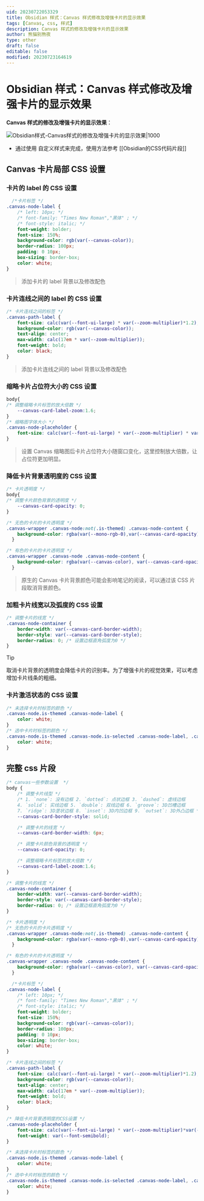 ```yaml
---
uid: 20230722053329
title: Obsidian 样式：Canvas 样式修改及增强卡片的显示效果
tags: [Canvas, css, 样式]
description: Canvas 样式的修改及增强卡片的显示效果
author: 熊猫别熬夜
type: other
draft: false
editable: false
modified: 20230723164619
---
```


# Obsidian 样式：Canvas 样式修改及增强卡片的显示效果

**Canvas 样式的修改及增强卡片的显示效果**：

![Obsidian样式-Canvas样式的修改及增强卡片的显示效果|1000](https://cdn.pkmer.cn/images/Pasted%20image%2020230722052842.png!pkmer)

- 通过使用 自定义样式来完成，使用方法参考 [[Obsidian的CSS代码片段]]
## Canvas 卡片局部 CSS 设置

### 卡片的 label 的 CSS 设置

```css
  /*卡片标签 */
.canvas-node-label {
    /* left: 10px; */
    /* font-family: "Times New Roman","黑体" ; */
    /* font-style: italic; */
    font-weight: bolder;
    font-size: 150%;
    background-color: rgb(var(--canvas-color));
    border-radius: 100px;
    padding: 0 10px;
    box-sizing: border-box;
    color: white;
}
```

> 添加卡片的 label 背景以及修改配色

### 卡片连线之间的 label 的 CSS 设置

```css
/* 卡片连线之间的标签 */
.canvas-path-label {
    font-size: calc(var(--font-ui-large) * var(--zoom-multiplier)*1.2);
    background-color: rgb(var(--canvas-color));
    text-align: center;
    max-width: calc(17em * var(--zoom-multiplier));
    font-weight: bold;
    color: black;
}
```

> 添加卡片连线之间的 label 背景以及修改配色

### 缩略卡片占位符大小的 CSS 设置

```css
body{
/* 调整缩略卡片标签的放大倍数 */
    --canvas-card-label-zoom:1.6;
}
/* 缩略图字体大小 */
.canvas-node-placeholder {
    font-size: calc(var(--font-ui-large) * var(--zoom-multiplier) * var(--canvas-card-label-zoom));
}
```

> 设置 Canvas 缩略图后卡片占位符大小随窗口变化，这里控制放大倍数，让占位符更加明显。

### 降低卡片背景透明度的 CSS 设置

```css
/* 卡片透明度 */
body{
/* 调整卡片颜色背景的透明度 */
    --canvas-card-opacity: 0;
}

/* 无色的卡片的卡片透明度 */
.canvas-wrapper .canvas-node:not(.is-themed) .canvas-node-content {
    background-color: rgba(var(--mono-rgb-0),var(--canvas-card-opacity));
  }

/* 有色的卡片的卡片透明度 */
.canvas-wrapper .canvas-node .canvas-node-content {
    background-color: rgba(var(--canvas-color), var(--canvas-card-opacity));
  }
```

> 原生的 Canvas 卡片背景颜色可能会影响笔记的阅读，可以通过该 CSS 片段取消背景颜色。

### 加粗卡片线宽以及弧度的 CSS 设置

```css
/* 调整卡片的线宽 */
.canvas-node-container {
    border-width: var(--canvas-card-border-width);
    border-style: var(--canvas-card-border-style);
    border-radius: 0; /* 设置边框直角弧度为0 */
}
```

> [!tip]
> 取消卡片背景的透明度会降低卡片的识别率。为了增强卡片的视觉效果，可以考虑增加卡片线条的粗细。

### 卡片激活状态的 CSS 设置

```CSS
/* 未选择卡片时标签的颜色 */
.canvas-node.is-themed .canvas-node-label {
    color: white;
}
/* 选中卡片时标签的颜色 */
.canvas-node.is-themed .canvas-node.is-selected .canvas-node-label, .canvas-node.is-focused .canvas-node-label {
    color: white;
}
```

## 完整 css 片段

```css
/* canvas一些参数设置  */
body {
    /* 调整卡片线型 */
    /* 1. `none`: 没有边框 2. `dotted`: 点状边框 3. `dashed`: 虚线边框
    4. `solid`: 实线边框 5. `double`: 双线边框 6. `groove`: 3D凹槽边框
    7. `ridge`: 3D垄状边框 8. `inset`: 3D内凹边框 9. `outset`: 3D外凸边框 */
    --canvas-card-border-style: solid;

    /* 调整卡片的线宽 */
    --canvas-card-border-width: 6px;

    /* 调整卡片颜色背景的透明度 */
    --canvas-card-opacity: 0;

    /* 调整缩略卡片标签的放大倍数 */
    --canvas-card-label-zoom:1.6;
}

/* 调整卡片的线宽 */
.canvas-node-container {
    border-width: var(--canvas-card-border-width);
    border-style: var(--canvas-card-border-style);
    border-radius: 0; /* 设置边框直角弧度为0 */
}

/* 卡片透明度 */
/* 无色的卡片的卡片透明度 */
.canvas-wrapper .canvas-node:not(.is-themed) .canvas-node-content {
    background-color: rgba(var(--mono-rgb-0),var(--canvas-card-opacity));
  }

/* 有色的卡片的卡片透明度 */
.canvas-wrapper .canvas-node .canvas-node-content {
    background-color: rgba(var(--canvas-color), var(--canvas-card-opacity));
  }

  /*卡片标签 */
.canvas-node-label {
    /* left: 10px; */
    /* font-family: "Times New Roman","黑体" ; */
    /* font-style: italic; */
    font-weight: bolder;
    font-size: 150%;
    background-color: rgb(var(--canvas-color));
    border-radius: 100px;
    padding: 0 10px;
    box-sizing: border-box;
    color: white;
}

/* 卡片连线之间的标签 */
.canvas-path-label {
    font-size: calc(var(--font-ui-large) * var(--zoom-multiplier)*1.2);
    background-color: rgb(var(--canvas-color));
    text-align: center;
    max-width: calc(17em * var(--zoom-multiplier));
    font-weight: bold;
    color: black;
}

/* 降低卡片背景透明度的CSS设置 */
.canvas-node-placeholder {
    font-size: calc(var(--font-ui-large) * var(--zoom-multiplier)*var(--canvas-card-label-zoom));
    font-weight: var(--font-semibold);
}

/* 未选择卡片时标签的颜色 */
.canvas-node.is-themed .canvas-node-label {
    color: white;
}
/* 选中卡片时标签的颜色 */
.canvas-node.is-themed .canvas-node.is-selected .canvas-node-label, .canvas-node.is-focused .canvas-node-label {
    color: white;
}
```
